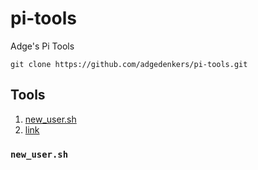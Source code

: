 # pi-tools
Adge's Pi Tools

`git clone https://github.com/adgedenkers/pi-tools.git`

## Tools

1. [new_user.sh](new_user.sh)
2. [link](item)

### `new_user.sh`
